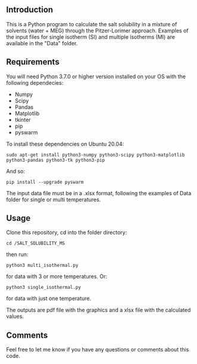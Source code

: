 ## Introduction

This is a Python program to calculate the salt solubility in a mixture of solvents (water + MEG) through the Pitzer-Lorimer approach.
Examples of the input files for single isotherm (SI) and multiple isotherms (MI) are available in the "Data" folder.

## Requirements

You will need Python 3.7.0 or higher version installed on your OS with the following dependecies:
* Numpy
* Scipy
* Pandas
* Matplotlib
* tkinter
* pip
* pyswarm

 To install these dependencies on Ubuntu 20.04:

```
sudo apt-get install python3-numpy python3-scipy python3-matplotlib python3-pandas python3-tk python3-pip
```
And so:

```
pip install --upgrade pyswarm
```

The input data file must be in a .xlsx format, following the examples of Data folder for single or multi temperatures. 

## Usage

Clone this repository, cd into the folder directory:

```
cd /SALT_SOLUBILITY_MS
```

then run:

```
python3 multi_isothermal.py
```
for data with 3 or more temperatures.
Or:

```
python3 single_isothermal.py
```

for data with just one temperature.

The outputs are pdf file with the graphics and a xlsx file with the calculated values.

## Comments

Feel free to let me know if you have any questions or comments about this code.
